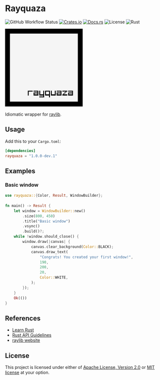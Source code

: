 # Rayquaza

![GitHub Workflow Status](https://img.shields.io/github/workflow/status/mmalecot/rayquaza/CI)
[![Crates.io](https://img.shields.io/crates/v/rayquaza)](https://crates.io/crates/rayquaza)
[![Docs.rs](https://docs.rs/rayquaza/badge.svg)](https://docs.rs/rayquaza)
![License](https://img.shields.io/badge/license-MIT%2FApache--2.0-blue.svg)
![Rust](https://img.shields.io/badge/rust-1.43+-blueviolet.svg?logo=rust)

![Logo](logo/256x256.png)

Idiomatic wrapper for [raylib](https://www.raylib.com/).

## Usage

Add this to your `Cargo.toml`:

```toml
[dependencies]
rayquaza = "1.0.0-dev.1"
```

## Examples

### Basic window

```rust
use rayquaza::{Color, Result, WindowBuilder};

fn main() -> Result {
    let window = WindowBuilder::new()
        .size(800, 450)
        .title("Basic window")
        .vsync()
        .build()?;
    while !window.should_close() {
        window.draw(|canvas| {
            canvas.clear_background(Color::BLACK);
            canvas.draw_text(
                "Congrats! You created your first window!",
                190,
                200,
                20,
                Color::WHITE,
            );
        });
    }
    Ok(())
}
```

## References

* [Learn Rust](https://www.rust-lang.org/learn)
* [Rust API Guidelines](https://rust-lang.github.io/api-guidelines/)
* [raylib website](https://www.raylib.com/)

## License

This project is licensed under either of [Apache License, Version 2.0](LICENSE-APACHE) or [MIT license](LICENSE-MIT) at your option.
